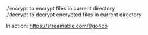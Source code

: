 ./encrypt to encrypt files in current directory \
./decrypt to decrypt encrypted files in current directory 

In action: https://streamable.com/9go4co
